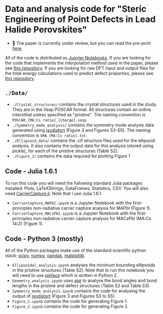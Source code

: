 # Data and analysis code for "Steric Engineering of Point Defects in Lead Halide Perovskites"

- 📖 The paper is currently under review, but you can read the pre-print [here](https://arxiv.org/abs/2302.08412).

All of the code is distributed as [Jupyter Notebooks](https://jupyter.org/). If you are looking for the code that implements the interpolation method used in the paper, please see [this repository](https://github.com/NU-CEM/Kabsch_interpolation). If you are looking for raw DFT input and output files for the total energy calculations used to predict defect properties, please see [this repository](https:dx.doi.org/10.17172/NOMAD/2023.02.27-2).

## `./Data/`

- `./Crystal_structures/` contains the crystal structures used in the study. They are in the Vasp POSCAR format. All structures contain an iodine interstitial unless specified as "pristine". The naming convention is `POSCAR_[MA:Cs ratio]_[charge].vasp`
- `./Symmetry_mode_analysis/` contains the symmetry mode analysis data generated using [isodistort](https://stokes.byu.edu/iso/isodistort.php) (Figure 3 and Figures S3-S5). The naming convention is `SMA_[MA:Cs ratio].txt`.
- `./Ellipsoid_data/` contains the .cif structure files used for the ellipsoid analysis. It also contains the output data for this analysis (stored using pickle), for each of the pristine structures (Table S2).
- `./Figure_1/` contains the data required for plotting Figure 1

## Code - Julia 1.6.1

To run this code you will need the following standard Julia packages installed: Plots, LaTeXStrings, DataFrames, Statistics, CSV. You will also need [CarrierCapture.jl](https://github.com/WMD-group/CarrierCapture.jl/). Note that I use Julia 1.6.1.
- `CarrierCapture_MAPbI.ipynb` is a Jupyter Notebook with the first-principles non-radiative carrier capture analysis for MAPbI (Figure 1).
- `CarrierCapture_MACsPbI.ipynb` is a Jupyter Notebook with the first-principles non-radiative carrier capture analysis for MACsPbI (MA:Cs 14:2) (Figure 1).

## Code - Python 3 (mostly)

All of the Python packages make use of the standard scientific python stack: [scipy](https://scipy.org/), [numpy](https://numpy.org/), [pandas](https://pandas.pydata.org/), [matplotlib](https://matplotlib.org/).
- `Ellipsoidal_analysis.ipynb` analyses the minimum bounding ellipsoids in the pristine structures (Table S2). Note that to run this notebook you will need to use [pieface](https://github.com/jcumby/PIEFACE) which is written in Python 2. 
- `Geometry_analysis.ipynb` uses [ase](https://wiki.fysik.dtu.dk/ase/) to analyse the bond angles and bond lengths in the pristine and defect structures (Table S2 and Table S3).
- `Symmetry_mode_analysis.ipynb` contains the code for analysing the output of [isodistort](https://stokes.byu.edu/iso/isodistort.php) (Figure 3 and Figures S3 to S5).
- `Figure_1.ipynb` contains the code for generating Figure 1.
- `Figure_2.ipynb` contains the code for generating Figure 2.
